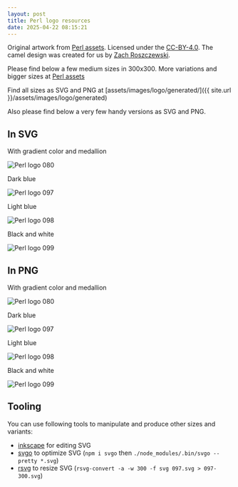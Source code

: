 ```yaml
---
layout: post
title: Perl logo resources
date: 2025-04-22 08:15:21
---
```


Original artwork from [Perl assets](https://github.com/metacpan/perl-assets). Licensed under the [CC-BY-4.0](https://github.com/metacpan/perl-assets/blob/main/LICENSE.txt). The camel design was created for us by [Zach Roszczewski](https://www.zachroszczewski.com).

Please find below a few medium sizes in 300x300. More variations and bigger sizes at [Perl assets](https://github.com/metacpan/perl-assets)

Find all sizes as SVG and PNG at [assets/images/logo/generated/]({{ site.url }}/assets/images/logo/generated)

Also please find below a very few handy versions as SVG and PNG.

## In SVG
With gradient color and medallion

![Perl logo 080](/assets/images/logo/generated/080-300.svg)

Dark blue

![Perl logo 097](/assets/images/logo/generated/097-300.svg)

Light blue

![Perl logo 098](/assets/images/logo/generated/098-300.svg)

Black and white

![Perl logo 099](/assets/images/logo/generated/099-300.svg)

## In PNG
With gradient color and medallion

![Perl logo 080](/assets/images/logo/generated/080-300.png)

Dark blue

![Perl logo 097](/assets/images/logo/generated/097-300.png)

Light blue

![Perl logo 098](/assets/images/logo/generated/098-300.png)

Black and white

![Perl logo 099](/assets/images/logo/generated/099-300.png)

## Tooling
You can use following tools to manipulate and produce other sizes and variants:
- [inkscape](https://inkscape.org/) for editing SVG
- [svgo](https://github.com/svg/svgo) to optimize SVG (`npm i svgo` then `./node_modules/.bin/svgo --pretty *.svg`)
- [rsvg](https://github.com/ropensci/rsvg) to resize SVG (`rsvg-convert -a -w 300 -f svg 097.svg > 097-300.svg`)
